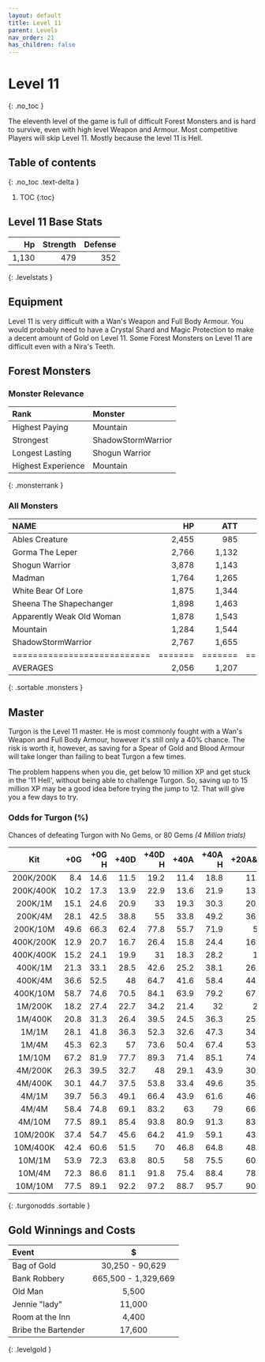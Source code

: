 ```yaml
---
layout: default
title: Level 11
parent: Levels
nav_order: 21
has_children: false
---
```

# Level 11
{: .no_toc }

The eleventh level of the game is full of difficult Forest Monsters and is hard to survive, even with high level Weapon and Armour. Most competitive Players will skip Level 11. Mostly because the level 11 is Hell.

## Table of contents
{: .no_toc .text-delta }

1. TOC
{:toc}

## Level 11 Base Stats

|    Hp | Strength | Defense |
|------:|---------:|--------:|
| 1,130 |      479 |     352 |
{: .levelstats }
  
## Equipment

Level 11 is very difficult with a Wan's Weapon and Full Body Armour. You would probably need to have a Crystal Shard and Magic Protection to make a decent amount of Gold on Level 11. Some Forest Monsters on Level 11 are difficult even with a Nira's Teeth.

## Forest Monsters

### Monster Relevance

| Rank               | Monster            |
|:-------------------|:-------------------|
| Highest Paying     | Mountain           |
| Strongest          | ShadowStormWarrior |
| Longest Lasting    | Shogun Warrior     |
| Highest Experience | Mountain           |
{: .monsterrank }
  
### All Monsters

| NAME                      |    HP |   ATT |     XP |    GOLD | RARE | WEAPON             | 
|:--------------------------|------:|------:|-------:|--------:|:-----|:-------------------|
| Ables Creature            | 2,455 |   985 | 28,222 | 176,775 | No   | Bear Hug           | 
| Gorma The Leper           | 2,766 | 1,132 | 26,333 | 168,774 | No   | Contagious Disease | 
| Shogun Warrior            | 3,878 | 1,143 | 26,555 | 165,433 | No   | Japenese Nortaki   | 
| Madman                    | 1,764 | 1,265 | 25,665 | 149,564 | No   | Chant Of Insanity  | 
| White Bear Of Lore        | 1,875 | 1,344 | 16,775 |  65,544 | No   | Snow Of Death      | 
| Sheena The Shapechanger   | 1,898 | 1,463 | 26,655 | 165,755 | No   | Deadly Illusions   | 
| Apparently Weak Old Woman | 1,878 | 1,543 | 37,762 | 173,522 | Yes  | \*GODS HAMMER\*    | 
| Mountain                  | 1,284 | 1,544 | 38,774 | 186,454 | No   | Landslide          | 
| ShadowStormWarrior        | 2,767 | 1,655 | 26,181 | 162,445 | No   | Mystical Storm     | 
|===========================|=======|=======|========|=========|======|====================|
| AVERAGES                  | 2,056 | 1,207 | 25,292 | 141,427 |      |                    | 
{: .sortable .monsters }
  
## Master

Turgon is the Level 11 master. He is most commonly fought with a Wan's Weapon and Full Body Armour, however it's still only a 40% chance. The risk is worth it, however, as saving for a Spear of Gold and Blood Armour will take longer than failing to beat Turgon a few times.  
  
The problem happens when you die, get below 10 million XP and get stuck in the '11 Hell', without being able to challenge Turgon. So, saving up to 15 million XP may be a good idea before trying the jump to 12. That will give you a few days to try.

### Odds for Turgon (%)

Chances of defeating Turgon with No Gems, or 80 Gems *(4 Million trials)*



| Kit       |  +0G | +0G H | +40D | +40D H | +40A | +40A H | +20A&D | +20A&D H | 
|:---------:|-----:|------:|-----:|-------:|-----:|-------:|-------:|---------:|
| 200K/200K |  8.4 |  14.6 | 11.5 |   19.2 | 11.4 |   18.8 |   11.5 |       19 | 
| 200K/400K | 10.2 |  17.3 | 13.9 |   22.9 | 13.6 |   21.9 |   13.8 |     22.4 | 
| 200K/1M   | 15.1 |  24.6 | 20.9 |     33 | 19.3 |   30.3 |   20.1 |     31.5 | 
| 200K/4M   | 28.1 |  42.5 | 38.8 |     55 | 33.8 |   49.2 |   36.1 |     51.9 | 
| 200K/10M  | 49.6 |  66.3 | 62.4 |   77.8 | 55.7 |   71.9 |     59 |     74.9 | 
| 400K/200K | 12.9 |  20.7 | 16.7 |   26.4 | 15.8 |   24.4 |   16.2 |     25.4 | 
| 400K/400K | 15.2 |  24.1 | 19.9 |     31 | 18.3 |   28.2 |     19 |     29.6 | 
| 400K/1M   | 21.3 |  33.1 | 28.5 |   42.6 | 25.2 |   38.1 |   26.7 |     40.3 | 
| 400K/4M   | 36.6 |  52.5 |   48 |   64.7 | 41.6 |   58.4 |   44.8 |     61.5 | 
| 400K/10M  | 58.7 |  74.6 | 70.5 |   84.1 | 63.9 |   79.2 |   67.2 |     81.8 | 
| 1M/200K   | 18.2 |  27.4 | 22.7 |   34.2 | 21.4 |     32 |     22 |     32.9 | 
| 1M/400K   | 20.8 |  31.3 | 26.4 |   39.5 | 24.5 |   36.3 |   25.3 |     37.7 | 
| 1M/1M     | 28.1 |  41.8 | 36.3 |   52.3 | 32.6 |   47.3 |   34.2 |     49.6 | 
| 1M/4M     | 45.3 |  62.3 |   57 |   73.6 | 50.4 |   67.4 |   53.5 |     70.4 | 
| 1M/10M    | 67.2 |  81.9 | 77.7 |   89.3 | 71.4 |   85.1 |   74.6 |     87.3 | 
| 4M/200K   | 26.3 |  39.5 | 32.7 |     48 | 29.1 |   43.9 |   30.9 |     46.1 | 
| 4M/400K   | 30.1 |  44.7 | 37.5 |   53.8 | 33.4 |   49.6 |   35.5 |     51.8 | 
| 4M/1M     | 39.7 |  56.3 | 49.1 |   66.4 | 43.9 |   61.6 |   46.5 |       64 | 
| 4M/4M     | 58.4 |  74.8 | 69.1 |   83.2 |   63 |     79 |   66.1 |     81.2 | 
| 4M/10M    | 77.5 |  89.1 | 85.4 |   93.8 | 80.9 |   91.3 |   83.3 |     92.6 | 
| 10M/200K  | 37.4 |  54.7 | 45.6 |   64.2 | 41.9 |   59.1 |   43.4 |     61.4 | 
| 10M/400K  | 42.4 |  60.6 | 51.5 |     70 | 46.8 |   64.8 |   48.8 |     67.2 | 
| 10M/1M    | 53.9 |  72.3 | 63.8 |   80.5 |   58 |   75.5 |   60.7 |       78 | 
| 10M/4M    | 72.3 |  86.6 | 81.1 |   91.8 | 75.4 |   88.4 |   78.2 |     90.2 | 
| 10M/10M   | 77.5 |  89.1 | 92.2 |   97.2 | 88.7 |   95.7 |   90.5 |     96.5 | 
{: .turgonodds .sortable }
  
## Gold Winnings and Costs

| Event               | $                   |
|:--------------------|:-------------------:|
| Bag of Gold         | 30,250 - 90,629     |
| Bank Robbery        | 665,500 - 1,329,669 |
| Old Man             | 5,500               |
| Jennie "lady"       | 11,000              |
| Room at the Inn     | 4,400               |
| Bribe the Bartender | 17,600              |
{: .levelgold }
  

